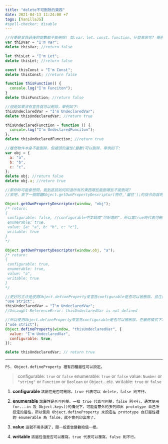 ```yaml
---
title: "delete不可刪除的東西"
date: 2021-04-13 11:24:00 +7
tags: [VanillaJS]
#spell-checker: disable
---
```


```js
//只要是宣告過後的變數都不能刪除! 如:var、let、const、function，什麼意思呢? 舉例如下:
var thisVar = "I'm Var";
delete thisVar; //return false

let thisLet = "I'm Let";
delete thisLet; //return false

const thisConst = "I'm Const";
delete thisConst; //return false

function thisFunction() {
  console.log("I'm Funciton");
}
delete thisFunction; //return false
```

```js
//但是如果沒有宣告就可以刪除，舉例如下:
thisUndeclaredVar = "I'm UndeclaredVar";
delete thisUndeclaredVar; //return true

thisUndeclaredFunction = function () {
  console.log("I'm UndeclaredFunciton");
};
delete thisUndeclaredFunction; //return true

//雖然物件本身不能刪除，但裡頭的屬性(變數)可以刪除，舉例如下:
var obj = {
  a: "a",
  b: "b",
  c: "c",
};
delete obj; //return false
delete obj.a; //return true
```

```js
//那你妳可能會想問，我到底該如何知道所有的東西哪些能刪哪些不能刪呢?
//來吧，來下一個關鍵Object.getOwnPropertyDescriptor(物件,'屬性');的指令妳就明瞭了!

Object.getOwnPropertyDescriptor(window, "obj");
/* return:
{
 configurable: false, //configurable中文翻成"可配置的"，所以當true時代表可刪除，false代表不可刪除。
 enumerable: true,
 value: {a: "a", b: "b", c: "c"},
 writable: true
}
*/

Object.getOwnPropertyDescriptor(window.obj, "a");
/* return:
{
 configurable: true,
 enumerable: true,
 value: "a",
 writable: true
}
*/
```

```js
//更好的方法是使用Object.defineProperty來宣告configurable是否可以被刪除。且在嚴格模式(use stirct)下，不宣告的變數會出錯，例如:
"use strict";
thisUndeclaredVar = "I'm UndeclaredVar";
//Uncaught ReferenceError: thisUndeclaredVar is not defined

//所以使用Object.defineProperty來宣告configurable是否可以被刪除，在嚴格模式下才不會有錯誤。
("use strict");
Object.defineProperty(window, "thisUndeclaredVar", {
  value: "I'm UndeclaredVar",
  configurable: true,
});

delete thisUndeclaredVar; // return true
```

---

`PS. Object.defineProperty 裡有四種屬性可以設定。`

> configurable: `true` or `false`
> enumerable: `true` or `false`
> value: `Number` or `"string"` or `Function` or `Boolean` or `Object`...etc.
> writable: `true` or `false`

1. **configurable**
   `該屬性是否可刪除。true 代表可以 delete，false 則不行。`

2. **enumerable**
   `該屬性是否可列舉。一樣 true 代表可列舉，false 則不行。通常使用 for...in 及 Object.keys()的情況下，可能會意外的多列印出 prototype 自己所設定的屬性，所以使用 Object.defineProperty 來設定在 prototype 自訂屬性裡的 enumerable 為 false，就不會列印出來了。`

3. **value**
   `這就不用多講了，跟一般宣告變數給值一樣。`

4. **writable**
   `該屬性值是否可以覆寫。true 代表可以覆寫，false 則不行。`
